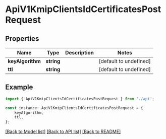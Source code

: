 # ApiV1KmipClientsIdCertificatesPostRequest


## Properties

Name | Type | Description | Notes
------------ | ------------- | ------------- | -------------
**keyAlgorithm** | **string** |  | [default to undefined]
**ttl** | **string** |  | [default to undefined]

## Example

```typescript
import { ApiV1KmipClientsIdCertificatesPostRequest } from './api';

const instance: ApiV1KmipClientsIdCertificatesPostRequest = {
    keyAlgorithm,
    ttl,
};
```

[[Back to Model list]](../README.md#documentation-for-models) [[Back to API list]](../README.md#documentation-for-api-endpoints) [[Back to README]](../README.md)
